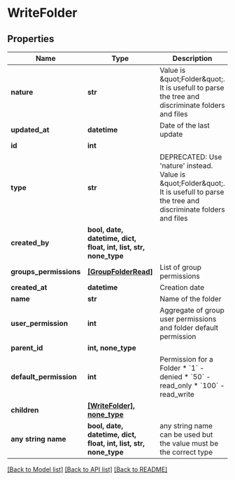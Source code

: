 # WriteFolder


## Properties
Name | Type | Description | Notes
------------ | ------------- | ------------- | -------------
**nature** | **str** | Value is \&quot;Folder\&quot;. It is usefull to parse the tree and discriminate folders and files | [readonly] 
**updated_at** | **datetime** | Date of the last update | [readonly] 
**id** | **int** |  | [readonly] 
**type** | **str** | DEPRECATED: Use &#39;nature&#39; instead. Value is \&quot;Folder\&quot;. It is usefull to parse the tree and discriminate folders and files | [readonly] 
**created_by** | **bool, date, datetime, dict, float, int, list, str, none_type** |  | [readonly] 
**groups_permissions** | [**[GroupFolderRead]**](GroupFolderRead.md) | List of group permissions | [readonly] 
**created_at** | **datetime** | Creation date | [readonly] 
**name** | **str** | Name of the folder | 
**user_permission** | **int** | Aggregate of group user permissions and folder default permission | [readonly] 
**parent_id** | **int, none_type** |  | [optional] 
**default_permission** | **int** | Permission for a Folder  * &#x60;1&#x60; - denied * &#x60;50&#x60; - read_only * &#x60;100&#x60; - read_write | [optional] 
**children** | [**[WriteFolder], none_type**](WriteFolder.md) |  | [optional] 
**any string name** | **bool, date, datetime, dict, float, int, list, str, none_type** | any string name can be used but the value must be the correct type | [optional]

[[Back to Model list]](../README.md#documentation-for-models) [[Back to API list]](../README.md#documentation-for-api-endpoints) [[Back to README]](../README.md)


